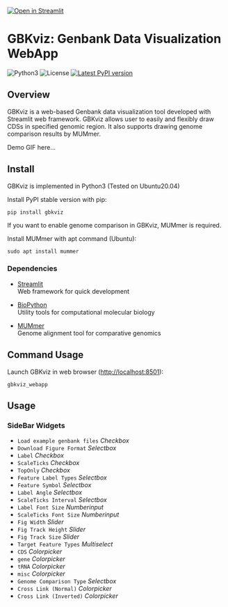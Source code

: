 [![Open in Streamlit](https://static.streamlit.io/badges/streamlit_badge_black_white.svg)](https://share.streamlit.io/moshi4/gbkviz/main/src/gbkviz/gbkviz_webapp.py)

# GBKviz: Genbank Data Visualization WebApp

![Python3](https://img.shields.io/badge/Language-Python3-steelblue)
![License](https://img.shields.io/badge/License-MIT-steelblue)
[![Latest PyPI version](https://img.shields.io/pypi/v/gbkviz.svg)](https://pypi.python.org/pypi/gbkviz)  

## Overview

GBKviz is a web-based Genbank data visualization tool developed with Streamlit web framework.
GBKviz allows user to easily and flexibly draw CDSs in specified genomic region.
It also supports drawing genome comparison results by MUMmer.

Demo GIF here...

## Install

GBKviz is implemented in Python3 (Tested on Ubuntu20.04)

Install PyPI stable version with pip:

    pip install gbkviz

If you want to enable genome comparison in GBKviz, MUMmer is required.  

Install MUMmer with apt command (Ubuntu):

    sudo apt install mummer

### Dependencies

- [Streamlit](https://streamlit.io/)  
  Web framework for quick development

- [BioPython](https://github.com/biopython/biopython)  
  Utility tools for computational molecular biology

- [MUMmer](https://github.com/mummer4/mummer)  
  Genome alignment tool for comparative genomics
  
## Command Usage

Launch GBKviz in web browser (<http://localhost:8501>):

    gbkviz_webapp

## Usage

### SideBar Widgets

- `Load example genbank files` *Checkbox*
- `Download Figure Format` *Selectbox*
- `Label` *Checkbox*
- `ScaleTicks` *Checkbox*
- `TopOnly` *Checkbox*
- `Feature Label Types` *Selectbox*
- `Feature Symbol` *Selectbox*
- `Label Angle` *Selectbox*
- `ScaleTicks Interval` *Selectbox*
- `Label Font Size` *Numberinput*
- `ScaleTicks Font Size` *Numberinput*
- `Fig Width` *Slider*
- `Fig Track Height` *Slider*
- `Fig Track Size` *Slider*
- `Target Feature Types` *Multiselect*
- `CDS` *Colorpicker*
- `gene` *Colorpicker*
- `tRNA` *Colorpicker*
- `misc` *Colorpicker*
- `Genome Comparison Type` *Selectbox*
- `Cross Link (Normal)` *Colorpicker*
- `Cross Link (Inverted)` *Colorpicker*
